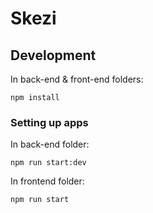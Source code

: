 # Skezi

## Development

In back-end & front-end folders:

```
npm install
```

### Setting up apps

In back-end folder:

```
npm run start:dev
```

In frontend folder:

```
npm run start
```

